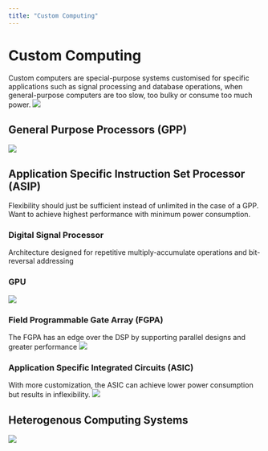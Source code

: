 ```yaml
---
title: "Custom Computing"
---
```

# Custom Computing
Custom computers are special-purpose systems customised for specific applications such as signal processing and database operations, when general-purpose computers are too slow, too bulky or consume too much power.
![](https://i.imgur.com/IOeTzL3.png)
## General Purpose Processors (GPP)
![](https://i.imgur.com/8Pb4wxX.png)
## Application Specific Instruction Set Processor (ASIP)
Flexibility should just be sufficient instead of unlimited in the case of a GPP. Want to achieve highest performance with minimum power consumption.
### Digital Signal Processor
Architecture designed for repetitive multiply-accumulate operations and bit-reversal addressing
### GPU
![](https://i.imgur.com/z6axDdF.png)
### Field Programmable Gate Array (FGPA)
The FGPA has an edge over the DSP by supporting parallel designs and greater performance
![](https://i.imgur.com/ZmCuK2Q.png)
### Application Specific Integrated Circuits (ASIC)
With more customization, the ASIC can achieve lower power consumption but results in inflexibility.
![](https://i.imgur.com/mDl88Ff.png)
## Heterogenous Computing Systems
![](https://i.imgur.com/kLTUz76.png)
		
